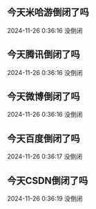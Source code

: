 ## 今天米哈游倒闭了吗

2024-11-26 0:36:16 没倒闭

## 今天腾讯倒闭了吗

2024-11-26 0:36:16 没倒闭

## 今天微博倒闭了吗

2024-11-26 0:36:16 没倒闭

## 今天百度倒闭了吗

2024-11-26 0:36:17 没倒闭

## 今天CSDN倒闭了吗

2024-11-26 0:36:19 没倒闭


